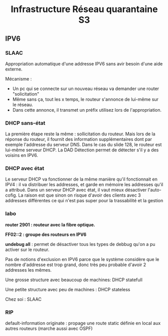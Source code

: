 <center> <h1> Infrastructure Réseau quarantaine S3 </h1> </center>

## IPV6

### SLAAC

Appropriation automatique d'une addresse IPV6 sans avir besoin d'une aide externe.

Mécanisme :

* Un pc qui se connecte sur un nouveau réseau va demander une router "solicitation"
* Même sans ça, tout les x temps, le routeur s'annonce de lui-même sur le réseau.
* Dans cette annonce, il transmet un préfix utilisez lors de l'appropriation.

### DHCP sans-état

La première étape reste la même : sollicitation du routeur.  Mais lors de la réponse du routeur, il fournit des information supplémentaires dont par exemple l'addresse du serveur DNS.  Dans le cas du slide 128, le routeur est lui-même serveur DHCP.  La DAD Détection permet de détecter s'il y a des voisins en IPV6.

### DHCP avec état

Le serveur DHCP va fonctionner de la même manière qu'il fonctionnait en IPV4 : il va distribuer les addresses, et garde en mémoire les addresses qu'il a attribué.  Dans un serveur DHCP avec état, il vaut mieux désactiver l'auto-cofig.  La raison est que sinon on risque d'avoir des clients avec 3 addresses différentes ce qui n'est pas super pour la trassabilité et la gestion

### labo

**router 2901 : routeur avec la fibre optique.**

**FF02::2 : groupe des routeurs en IPV6**

**undebug all** : permet de désactiver tous les types de debbug qu'on a pu activer sur le routeur.

Pas de notions d'exclusion en IPV6 parce que le système considère que le nombre d'addresse est trop grand, donc très peu probable d'avoir 2 addresses les mêmes.

Une grosse structure avec beaucoup de machines: DHCP statefull

Une petite structure avec peu de machines : DHCP stateless

Chez soi : SLAAC

### RIP

default-information originate : propage une route static définie en local aux autres routeurs (marche aussi avec OSPF)
